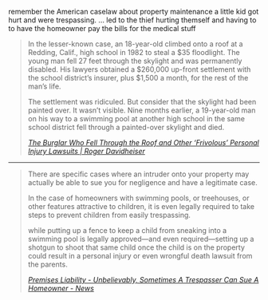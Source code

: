 remember the American caselaw about property maintenance a little kid got  hurt and were trespassing.  … led to the thief hurting themself and having to to have the homeowner pay the bills for the medical stuff






> In the lesser-known case, an 18-year-old climbed onto a roof at a Redding, Calif., high school in 1982 to steal a $35 floodlight. The young man fell 27 feet through the skylight and was permanently disabled. His lawyers obtained a $260,000 up-front settlement with the school district’s insurer, plus $1,500 a month, for the rest of the man’s life.
> 
> The settlement was ridiculed. But consider that the skylight had been painted over. It wasn’t visible. Nine months earlier, a 19-year-old man on his way to a swimming pool at another high school in the same school district fell through a painted-over skylight and died.
> 
> <cite>[The Burglar Who Fell Through the Roof and Other ‘Frivolous’ Personal Injury Lawsuits | Roger Davidheiser](https://rogerdavidheiser.com/burglar-fell-roof-frivolous-personal-injury-lawsuits)</cite>

- - -  

> There are specific cases where an intruder onto your property may actually be able to sue you for negligence and have a legitimate case.
> 
> In the case of homeowners with swimming pools, or treehouses, or other features attractive to children, it is even legally required to take steps to prevent children from easily trespassing.
>  
> while putting up a fence to keep a child from sneaking into a swimming pool is legally approved—and even required—setting up a shotgun to shoot that same child once the child is on the property could result in a personal injury or even wrongful death lawsuit from the parents.
> 
> <cite>[Premises Liability - Unbelievably, Sometimes A Trespasser Can Sue A Homeowner - News](https://www.justicepays.com/news/sometimes-a-trespasser-can-sue-a-homeowner)</cite>